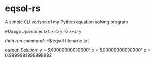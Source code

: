 # eqsol-rs
A simple CLI verison of my Python equation solving program

#Usage
*./filename.txt*:
x=5
y=6
x+z=y

*then run command*:
~$ eqsol filename.txt

*output*:
 Solution: 
y = 6.000000000000001
x = 5.000000000000001
z = 0.9999999999999992
